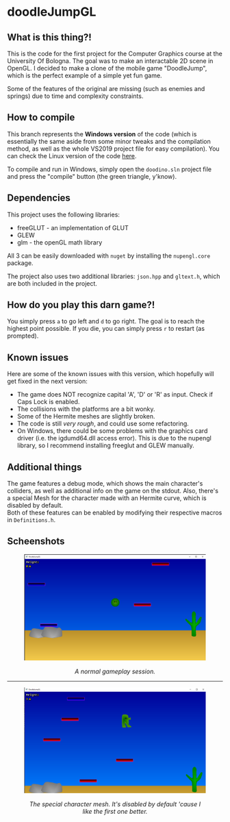 # doodleJumpGL

## What is this thing?!

This is the code for the first project for the Computer Graphics course at the University Of Bologna. The goal was to make an interactable 2D scene in OpenGL.
I decided to make a clone of the mobile game "DoodleJump", which is the perfect example of a simple yet fun game.

Some of the features of the original are missing (such as enemies and springs) due to time and complexity constraints.


## How to compile

This branch represents the <b>Windows version</b> of the code (which is essentially the same aside from some minor tweaks and the compilation method, as well as the whole VS2019 project file for easy compilation). You can check the Linux version of the code [here](https://github.com/AngeloGalav/doodleJumpGL/tree/linux).

To compile and run in Windows, simply open the `doodino.sln` project file and press the "compile" button (the green triangle, y'know).


## Dependencies

This project uses the following libraries:
<ul>
<li>freeGLUT - an implementation of GLUT</li>
<li>GLEW </li>
<li>glm - the openGL math library</li>
</ul>

All 3 can be easily downloaded with `nuget` by installing the `nupengl.core` package.

The project also uses two additional libraries: `json.hpp` and `gltext.h`, which are both included in the project. 

## How do you play this darn game?!

You simply press `a` to go left and `d` to go right. The goal is to reach the highest point possible. If you die, you can simply press `r` to restart (as prompted). 

## Known issues

Here are some of the known issues with this version, which hopefully will get fixed in the next version:
<ul>
<li>The game does NOT recognize capital 'A', 'D' or 'R' as input. Check if Caps Lock is enabled. </li>
<li>The collisions with the platforms are a bit wonky.</li>
<li>Some of the Hermite meshes are slightly broken.</li>
<li>The code is still <i>very rough</i>, and could use some refactoring.</li>
<li>On Windows, there could be some problems with the graphics card driver (i.e. the igdumd64.dll access error). This is due to the nupengl library, so I recommend installing freeglut and GLEW manually.</li>
</ul>

## Additional things

The game features a debug mode, which shows the main character's colliders, as well as additional info on the game on the stdout.
Also, there's a special Mesh for the character made with an Hermite curve, which is disabled by default.  
Both of these features can be enabled by modifying their respective macros in `Definitions.h`.

## Scheenshots

<figure>
<img src="win_screenshots/image1.png" alt="first win screenshot" style="zoom:50%;" />
<p align="center">
    <i>A normal gameplay session.</i>
</p>
</figure>
<hr />
<figure>
<img src="win_screenshots/image2.png" alt="second win screenshot" style="zoom:50%;" />
<p align="center">
    <i>The special character mesh. It's disabled by default 'cause I like the first one better. </i>
</p>
</figure>
